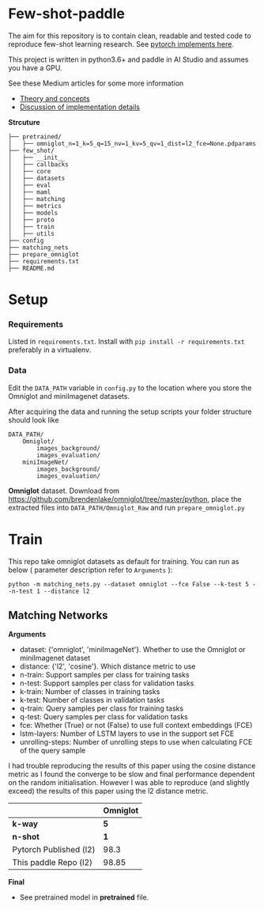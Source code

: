 # Few-shot-paddle

The aim for this repository is to contain clean, readable and tested code to reproduce few-shot learning research. See [pytorch implements here](https://github.com/oscarknagg/few-shot).

This project is written in python3.6+ and paddle in AI Studio and assumes you have a GPU.

See these Medium articles for some more information

- [Theory and concepts](https://towardsdatascience.com/advances-in-few-shot-learning-a-guided-tour-36bc10a68b77)
- [Discussion of implementation details](https://towardsdatascience.com/advances-in-few-shot-learning-reproducing-results-in-pytorch-aba70dee541d)

**Strcuture**

``` 
├── pretrained/
│   ├── omniglot_n=1_k=5_q=15_nv=1_kv=5_qv=1_dist=l2_fce=None.pdparams       
├── few_shot/                
│   ├── __init__
│   ├── callbacks
│   ├── core
│   ├── datasets
│   ├── eval
│   ├── maml
│   ├── matching
│   ├── metrics
│   ├── models
│   ├── proto
│   ├── train
│   ├── utils
├── config                 
├── matching_nets 
├── prepare_omniglot        
├── requirements.txt                      
├── README.md

```

# Setup

### Requirements

Listed in `requirements.txt`. Install with `pip install -r requirements.txt` preferably in a virtualenv.

### Data
Edit the `DATA_PATH` variable in `config.py` to the location where you store the Omniglot and miniImagenet datasets.

After acquiring the data and running the setup scripts your folder structure should look like
```
DATA_PATH/
    Omniglot/
        images_background/
        images_evaluation/
    miniImageNet/
        images_background/
        images_evaluation/
```

**Omniglot** dataset. Download from https://github.com/brendenlake/omniglot/tree/master/python, place the extracted files into `DATA_PATH/Omniglot_Raw` and run `prepare_omniglot.py`

# Train

This repo take omniglot datasets as default for training. You can run as below ( parameter description refer to `Arguments` ):

```
python -m matching_nets.py --dataset omniglot --fce False --k-test 5 --n-test 1 --distance l2
```

## Matching Networks

**Arguments**

- dataset: {'omniglot', 'miniImageNet'}. Whether to use the Omniglot
    or miniImagenet dataset
- distance: {'l2', 'cosine'}. Which distance metric to use
- n-train: Support samples per class for training tasks
- n-test: Support samples per class for validation tasks
- k-train: Number of classes in training tasks
- k-test: Number of classes in validation tasks
- q-train: Query samples per class for training tasks
- q-test: Query samples per class for validation tasks
- fce: Whether (True) or not (False) to use full context embeddings (FCE)
- lstm-layers: Number of LSTM layers to use in the support set
    FCE
- unrolling-steps: Number of unrolling steps to use when calculating FCE
    of the query sample

I had trouble reproducing the results of this paper using the cosine distance metric as I found the converge to be slow and final performance dependent on the random initialisation. However I was able to reproduce (and slightly exceed) the results of this paper using the l2 distance metric.


|                     | Omniglot|
|---------------------|---------|
| **k-way**           | **5**   |
| **n-shot**          | **1**   |
| Pytorch Published (l2) | 98.3   |
| This paddle Repo (l2) | 98.85   |

**Final**

- See pretrained model in **pretrained** file. 

